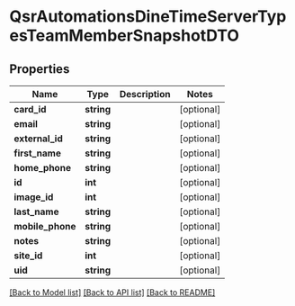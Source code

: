 # QsrAutomationsDineTimeServerTypesTeamMemberSnapshotDTO

## Properties
Name | Type | Description | Notes
------------ | ------------- | ------------- | -------------
**card_id** | **string** |  | [optional] 
**email** | **string** |  | [optional] 
**external_id** | **string** |  | [optional] 
**first_name** | **string** |  | [optional] 
**home_phone** | **string** |  | [optional] 
**id** | **int** |  | [optional] 
**image_id** | **int** |  | [optional] 
**last_name** | **string** |  | [optional] 
**mobile_phone** | **string** |  | [optional] 
**notes** | **string** |  | [optional] 
**site_id** | **int** |  | [optional] 
**uid** | **string** |  | [optional] 

[[Back to Model list]](../README.md#documentation-for-models) [[Back to API list]](../README.md#documentation-for-api-endpoints) [[Back to README]](../README.md)


